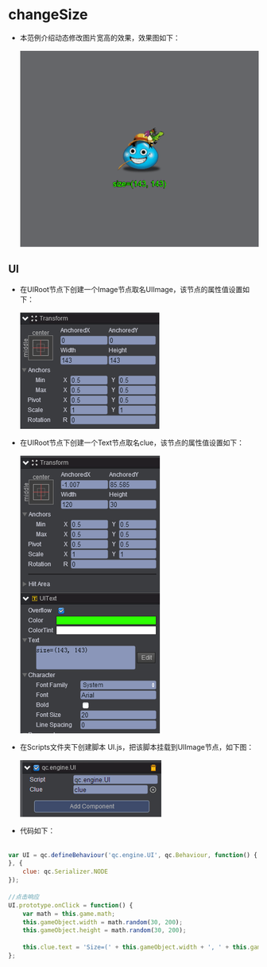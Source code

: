 # changeSize 
* 本范例介绍动态修改图片宽高的效果，效果图如下：<br>    
![](images/show.gif)  

## UI   
* 在UIRoot节点下创建一个Image节点取名UIImage，该节点的属性值设置如下：<br>  
![](images/center.png)    

* 在UIRoot节点下创建一个Text节点取名clue，该节点的属性值设置如下：<br>   
![](images/clue.png)     

* 在Scripts文件夹下创建脚本 UI.js，把该脚本挂载到UIImage节点，如下图：<br>   
![](images/script.png)     

* 代码如下：<br>    

```javascript   

var UI = qc.defineBehaviour('qc.engine.UI', qc.Behaviour, function() {
}, {
    clue: qc.Serializer.NODE
});

//点击响应
UI.prototype.onClick = function() {
    var math = this.game.math;
    this.gameObject.width = math.random(30, 200);
    this.gameObject.height = math.random(30, 200);
    
    this.clue.text = 'Size=(' + this.gameObject.width + ', ' + this.gameObject.height + ')';
};  
```